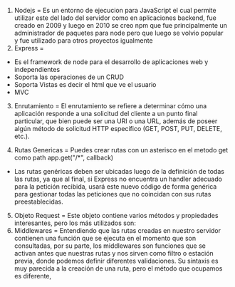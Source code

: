 1. Nodejs = Es un entorno de ejecucion para JavaScript el cual permite utilizar este del lado del servidor como en aplicaciones backend, fue creado en 2009 y luego en 2010 se creo npm que fue principalmente un administrador de paquetes para node pero que luego se volvio popular y fue utilizado para otros proyectos igualmente
2. Express = 
+ Es el framework de node para el desarrollo de aplicaciones web y independientes
+ Soporta las operaciones de un CRUD
+ Soporta Vistas es decir el html que ve el usuario
+ MVC 
3. Enrutamiento = El enrutamiento se refiere a determinar cómo una aplicación responde a una solicitud del cliente a un 
punto final particular, que bien puede ser una URI o una URL, además de poseer algún método de 
solicitud HTTP específico (GET, POST, PUT, DELETE, etc.).

4. Rutas Genericas = Puedes crear rutas con un asterisco en el metodo get como path app.get("/*", callback)
+  Las rutas genéricas deben ser ubicadas luego de la definición de todas las rutas, ya que al final, si Express no encuentra un handler adecuado para la petición recibida, usará este nuevo código de forma genérica para gestionar todas las peticiones que no coincidan con sus rutas preestablecidas.
5. Objeto Request = Este objeto contiene varios métodos y propiedades interesantes, pero los más utilizados son:
6. Middlewares = Entendiendo que las rutas creadas en nuestro servidor contienen una función que se ejecuta en el 
momento que son consultadas, por su parte, los middlewares son funciones que se activan antes que 
nuestras rutas y nos sirven como filtro o estación previa, donde podemos definir diferentes validaciones. 
Su sintaxis es muy parecida a la creación de una ruta, pero el método que ocupamos es diferente,
